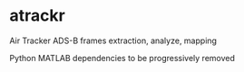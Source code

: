 # atrackr
Air Tracker
ADS-B frames extraction, analyze, mapping

Python
MATLAB dependencies to be progressively removed
